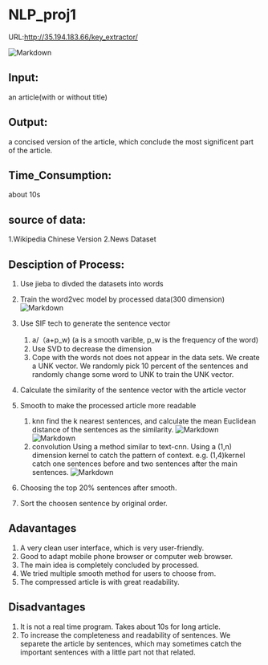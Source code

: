 # NLP_proj1
URL:http://35.194.183.66/key_extractor/

![Markdown](http://i1.fuimg.com/713520/4d6d1ed19562dee4.png)

## Input: 
an article(with or without title)

## Output: 
a concised version of the article, which conclude the most significent part of the article.

## Time_Consumption:
about 10s

## source of data:
1.Wikipedia Chinese Version
2.News Dataset

## Desciption of Process:
1. Use jieba to divded the datasets into words
2. Train the word2vec model by processed data(300 dimension)
![Markdown](http://i2.tiimg.com/713520/70ff652c18dd8491.jpg)

3. Use SIF tech to generate the sentence vector
    1. a/（a+p_w) (a is a smooth varible, p_w is the frequency of the word)
    2. Use SVD to decrease the dimension
    3. Cope with the words not does not appear in the data sets. We create a UNK vector.
        We randomly pick 10 percent of the sentences and randomly change some word to UNK to train the UNK vector.
4. Calculate the similarity of the sentence vector with the article vector
5. Smooth to make the processed article more readable
    1. knn
        find the k nearest sentences, and calculate the mean Euclidean distance of the sentences as the similarity.
        ![Markdown](http://i2.tiimg.com/713520/8f31f07ed66e5bf2.jpg)
        ![Markdown](http://i2.tiimg.com/713520/7a3fdfc3120b3a1d.jpg)
    2. convolution
        Using a method similar to text-cnn. Using a (1,n) dimension kernel to catch the pattern of context. 
        e.g. (1,4)kernel catch one sentences before and two sentences after the main sentences.
        ![Markdown](http://i2.tiimg.com/713520/340f8f4b6f3b7fd1.png)
6. Choosing the top 20% sentences after smooth.
7. Sort the choosen sentence by original order.

## Adavantages
1. A very clean user interface, which is very user-friendly. 
2. Good to adapt mobile phone browser or computer web browser.
3. The main idea is completely concluded by processed.
4. We tried multiple smooth method for users to choose from.
5. The compressed article is with great readability.

## Disadvantages
1. It is not a real time program. Takes about 10s for long article.
2. To increase the completeness and readability of sentences. We separete the article by sentences, which may sometimes catch the important sentences with a little part not that related. 
